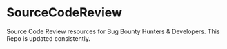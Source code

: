 # SourceCodeReview
Source Code Review resources for Bug Bounty Hunters &amp; Developers. This Repo is updated consistently.
